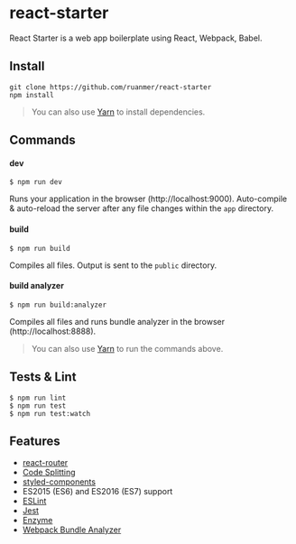 # react-starter

React Starter is a web app boilerplate using React, Webpack, Babel.

## Install

```
git clone https://github.com/ruanmer/react-starter
npm install
```

> You can also use [Yarn](https://yarnpkg.com/) to install dependencies.

## Commands

#### dev

```
$ npm run dev
```

Runs your application in the browser (http://localhost:9000). Auto-compile & auto-reload the server after any file changes within the `app` directory.

#### build

```
$ npm run build
```

Compiles all files. Output is sent to the `public` directory.

#### build analyzer

```
$ npm run build:analyzer
```

Compiles all files and runs bundle analyzer in the browser (http://localhost:8888).

> You can also use [Yarn](https://yarnpkg.com/) to run the commands above.

## Tests & Lint

```
$ npm run lint
$ npm run test
$ npm run test:watch
```


## Features

* [react-router](https://github.com/ReactTraining/react-router)
* [Code Splitting](https://reacttraining.com/react-router/web/guides/code-splitting)
* [styled-components](https://github.com/styled-components/styled-components)
* ES2015 (ES6) and ES2016 (ES7) support
* [ESLint](http://eslint.org/)
* [Jest](https://facebook.github.io/jest/)
* [Enzyme](http://airbnb.io/enzyme/)
* [Webpack Bundle Analyzer](https://github.com/th0r/webpack-bundle-analyzer)
